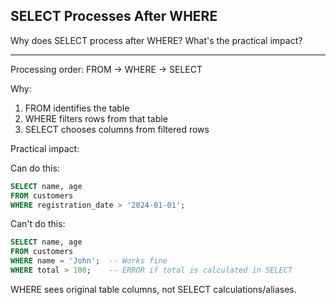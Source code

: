 ## SELECT Processes After WHERE

Why does SELECT process after WHERE? What's the practical impact?

---

Processing order: FROM → WHERE → SELECT

Why:
1. FROM identifies the table
2. WHERE filters rows from that table
3. SELECT chooses columns from filtered rows

Practical impact:

Can do this:
```sql
SELECT name, age
FROM customers
WHERE registration_date > '2024-01-01';
```

Can't do this:
```sql
SELECT name, age
FROM customers
WHERE name = 'John';  -- Works fine
WHERE total > 100;    -- ERROR if total is calculated in SELECT
```

WHERE sees original table columns, not SELECT calculations/aliases.

